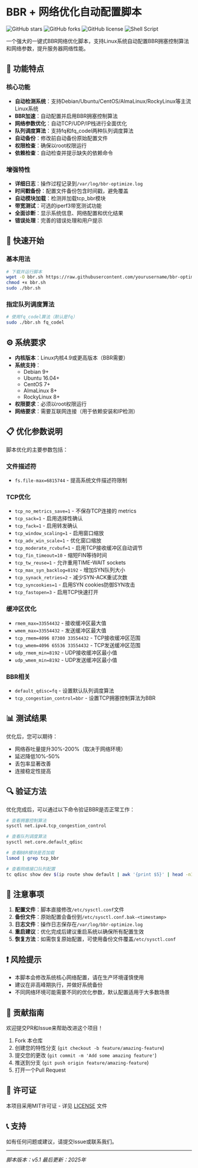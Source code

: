 # BBR + 网络优化自动配置脚本

![GitHub stars](https://img.shields.io/github/stars/yourusername/bbr-optimizer?style=social)
![GitHub forks](https://img.shields.io/github/forks/yourusername/bbr-optimizer?style=social)
![GitHub license](https://img.shields.io/github/license/yourusername/bbr-optimizer)
![Shell Script](https://img.shields.io/badge/language-Shell%20Script-blue)

一个强大的一键式BBR网络优化脚本，支持Linux系统自动配置BBR拥塞控制算法和网络参数，提升服务器网络性能。

## 🌟 功能特点

### 核心功能
- **自动检测系统**：支持Debian/Ubuntu/CentOS/AlmaLinux/RockyLinux等主流Linux系统
- **BBR加速**：自动配置并启用BBR拥塞控制算法
- **网络参数优化**：自动TCP/UDP/IP栈进行全面优化
- **队列调度算法**：支持fq和fq_codel两种队列调度算法
- **自动备份**：修改前自动备份原始配置文件
- **权限检查**：确保以root权限运行
- **依赖检查**：自动检查并提示缺失的依赖命令

### 增强特性
- **详细日志**：操作过程记录到`/var/log/bbr-optimize.log`
- **时间戳备份**：配置文件备份包含时间戳，避免覆盖
- **自动模块加载**：检测并加载tcp_bbr模块
- **带宽测试**：可选的iperf3带宽测试功能
- **全面诊断**：显示系统信息、网络配置和优化结果
- **错误处理**：完善的错误处理和用户提示

## 🚀 快速开始

### 基本用法
```bash
# 下载并运行脚本
wget -O bbr.sh https://raw.githubusercontent.com/yourusername/bbr-optimizer/main/bbr.sh
chmod +x bbr.sh
sudo ./bbr.sh
```

### 指定队列调度算法
```bash
# 使用fq_codel算法（默认是fq）
sudo ./bbr.sh fq_codel
```

## ⚙️ 系统要求

- **内核版本**：Linux内核4.9或更高版本（BBR需要）
- **系统支持**：
  - Debian 9+
  - Ubuntu 16.04+
  - CentOS 7+
  - AlmaLinux 8+
  - RockyLinux 8+
- **权限要求**：必须以root权限运行
- **网络要求**：需要互联网连接（用于依赖安装和IP检测）

## 📋 优化参数说明

脚本优化的主要参数包括：

### 文件描述符
- `fs.file-max=6815744` - 提高系统文件描述符限制

### TCP优化
- `tcp_no_metrics_save=1` - 不保存TCP连接的 metrics
- `tcp_sack=1` - 启用选择性确认
- `tcp_fack=1` - 启用转发确认
- `tcp_window_scaling=1` - 启用窗口缩放
- `tcp_adv_win_scale=1` - 优化窗口缩放
- `tcp_moderate_rcvbuf=1` - 启用TCP接收缓冲区自动调节
- `tcp_fin_timeout=10` - 缩短FIN等待时间
- `tcp_tw_reuse=1` - 允许重用TIME-WAIT sockets
- `tcp_max_syn_backlog=8192` - 增加SYN队列大小
- `tcp_synack_retries=2` - 减少SYN-ACK重试次数
- `tcp_syncookies=1` - 启用SYN cookies防御SYN攻击
- `tcp_fastopen=3` - 启用TCP快速打开

### 缓冲区优化
- `rmem_max=33554432` - 接收缓冲区最大值
- `wmem_max=33554432` - 发送缓冲区最大值
- `tcp_rmem=4096 87380 33554432` - TCP接收缓冲区范围
- `tcp_wmem=4096 65536 33554432` - TCP发送缓冲区范围
- `udp_rmem_min=8192` - UDP接收缓冲区最小值
- `udp_wmem_min=8192` - UDP发送缓冲区最小值

### BBR相关
- `default_qdisc=fq` - 设置默认队列调度算法
- `tcp_congestion_control=bbr` - 设置TCP拥塞控制算法为BBR

## 📊 测试结果

优化后，您可以期待：
- 网络吞吐量提升30%-200%（取决于网络环境）
- 延迟降低10%-50%
- 丢包率显著改善
- 连接稳定性提高

## 🔍 验证方法

优化完成后，可以通过以下命令验证BBR是否正常工作：

```bash
# 查看拥塞控制算法
sysctl net.ipv4.tcp_congestion_control

# 查看队列调度算法
sysctl net.core.default_qdisc

# 查看BBR模块是否加载
lsmod | grep tcp_bbr

# 查看网络接口队列配置
tc qdisc show dev $(ip route show default | awk '{print $5}' | head -n1)
```

## 📝 注意事项

1. **配置文件**：脚本直接修改`/etc/sysctl.conf`文件
2. **备份文件**：原始配置会备份到`/etc/sysctl.conf.bak-<timestamp>`
3. **日志文件**：操作日志保存在`/var/log/bbr-optimize.log`
4. **重启建议**：优化完成后建议重启系统以确保所有配置生效
5. **恢复方法**：如需恢复原始配置，可使用备份文件覆盖`/etc/sysctl.conf`

## ❗ 风险提示

- 本脚本会修改系统核心网络配置，请在生产环境谨慎使用
- 建议在非高峰期执行，并做好系统备份
- 不同网络环境可能需要不同的优化参数，默认配置适用于大多数场景

## 🤝 贡献指南

欢迎提交PR和Issue来帮助改进这个项目！

1. Fork 本仓库
2. 创建您的特性分支 (`git checkout -b feature/amazing-feature`)
3. 提交您的更改 (`git commit -m 'Add some amazing feature'`)
4. 推送到分支 (`git push origin feature/amazing-feature`)
5. 打开一个Pull Request

## 📄 许可证

本项目采用MIT许可证 - 详见 [LICENSE](LICENSE) 文件

## 📞 支持

如有任何问题或建议，请提交Issue或联系我们。

---

*脚本版本：v5.1*
*最后更新：2025年*
